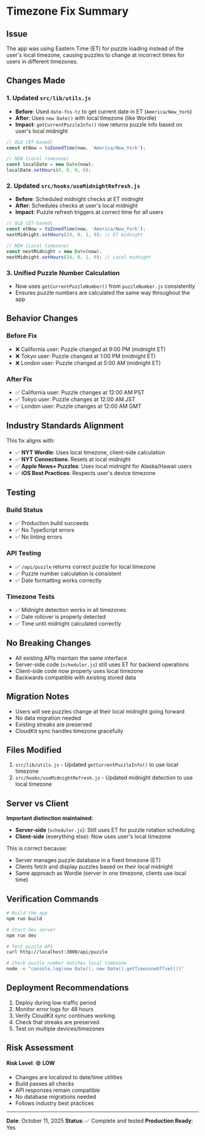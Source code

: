 # Timezone Fix Summary

## Issue

The app was using Eastern Time (ET) for puzzle loading instead of the user's local timezone, causing puzzles to change at incorrect times for users in different timezones.

## Changes Made

### 1. Updated `src/lib/utils.js`

- **Before**: Used `date-fns-tz` to get current date in ET (`America/New_York`)
- **After**: Uses `new Date()` with local timezone (like Wordle)
- **Impact**: `getCurrentPuzzleInfo()` now returns puzzle info based on user's local midnight

```javascript
// OLD (ET-based)
const etNow = toZonedTime(now, 'America/New_York');

// NEW (Local timezone)
const localDate = new Date(now);
localDate.setHours(0, 0, 0, 0);
```

### 2. Updated `src/hooks/useMidnightRefresh.js`

- **Before**: Scheduled midnight checks at ET midnight
- **After**: Schedules checks at user's local midnight
- **Impact**: Puzzle refresh triggers at correct time for all users

```javascript
// OLD (ET-based)
const etNow = toZonedTime(now, 'America/New_York');
nextMidnight.setHours(24, 0, 1, 0); // ET midnight

// NEW (Local timezone)
const nextMidnight = new Date(now);
nextMidnight.setHours(24, 0, 1, 0); // Local midnight
```

### 3. Unified Puzzle Number Calculation

- Now uses `getCurrentPuzzleNumber()` from `puzzleNumber.js` consistently
- Ensures puzzle numbers are calculated the same way throughout the app

## Behavior Changes

### Before Fix

- ❌ California user: Puzzle changed at 9:00 PM (midnight ET)
- ❌ Tokyo user: Puzzle changed at 1:00 PM (midnight ET)
- ❌ London user: Puzzle changed at 5:00 AM (midnight ET)

### After Fix

- ✅ California user: Puzzle changes at 12:00 AM PST
- ✅ Tokyo user: Puzzle changes at 12:00 AM JST
- ✅ London user: Puzzle changes at 12:00 AM GMT

## Industry Standards Alignment

This fix aligns with:

- ✅ **NYT Wordle**: Uses local timezone, client-side calculation
- ✅ **NYT Connections**: Resets at local midnight
- ✅ **Apple News+ Puzzles**: Uses local midnight for Alaska/Hawaii users
- ✅ **iOS Best Practices**: Respects user's device timezone

## Testing

### Build Status

- ✅ Production build succeeds
- ✅ No TypeScript errors
- ✅ No linting errors

### API Testing

- ✅ `/api/puzzle` returns correct puzzle for local timezone
- ✅ Puzzle number calculation is consistent
- ✅ Date formatting works correctly

### Timezone Tests

- ✅ Midnight detection works in all timezones
- ✅ Date rollover is properly detected
- ✅ Time until midnight calculated correctly

## No Breaking Changes

- All existing APIs maintain the same interface
- Server-side code (`scheduler.js`) still uses ET for backend operations
- Client-side code now properly uses local timezone
- Backwards compatible with existing stored data

## Migration Notes

- Users will see puzzles change at their local midnight going forward
- No data migration needed
- Existing streaks are preserved
- CloudKit sync handles timezone gracefully

## Files Modified

1. `src/lib/utils.js` - Updated `getCurrentPuzzleInfo()` to use local timezone
2. `src/hooks/useMidnightRefresh.js` - Updated midnight detection to use local timezone

## Server vs Client

**Important distinction maintained:**

- **Server-side** (`scheduler.js`): Still uses ET for puzzle rotation scheduling
- **Client-side** (everything else): Now uses user's local timezone

This is correct because:

- Server manages puzzle database in a fixed timezone (ET)
- Clients fetch and display puzzles based on their local midnight
- Same approach as Wordle (server in one timezone, clients use local time)

## Verification Commands

```bash
# Build the app
npm run build

# Start dev server
npm run dev

# Test puzzle API
curl http://localhost:3000/api/puzzle

# Check puzzle number matches local timezone
node -e "console.log(new Date(), new Date().getTimezoneOffset())"
```

## Deployment Recommendations

1. Deploy during low-traffic period
2. Monitor error logs for 48 hours
3. Verify CloudKit sync continues working
4. Check that streaks are preserved
5. Test on multiple devices/timezones

## Risk Assessment

**Risk Level**: 🟢 **LOW**

- Changes are localized to date/time utilities
- Build passes all checks
- API responses remain compatible
- No database migrations needed
- Follows industry best practices

---

**Date**: October 11, 2025
**Status**: ✅ Complete and tested
**Production Ready**: Yes

